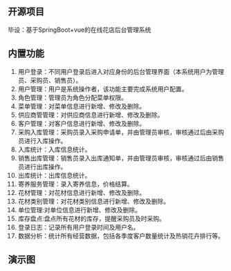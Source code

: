 ## 开源项目
毕设：基于SpringBoot+vue的在线花店后台管理系统

## 内置功能
1. 用户登录：不同用户登录后进入对应身份的后台管理界面（本系统用户为管理员、采购员、销售员）。
2. 用户管理：用户是系统操作者，该功能主要完成系统用户配置。
3. 角色管理：管理员为角色分配菜单权限。
4. 菜单管理：对菜单信息进行新增、修改及删除。
5. 供应商管管理：对供应商信息进行新增、修改及删除。
6. 客户管理：对客户信息进行新增、修改及删除。
7. 采购入库管理：采购员录入采购申请单，并由管理员审核，审核通过后由采购员进行入库操作。
8. 入库统计：入库信息统计。
9. 销售出库管理：销售员录入出库通知单，并由管理员审核，审核通过后由销售员进行出库操作。
10. 出库统计：出库信息统计。
11. 寄养服务管理：录入寄养信息，价格结算。
12. 花材管理：对花材信息进行新增、修改及删除。
13. 花材类别管理：对花材类别信息进行新增、修改及删除。
14. 单位管理:对单位信息进行新增、修改及删除。
15. 库存盘点:盘点所有花材的库存，提醒采购员及时采购。
16. 登录日志：记录所有用户登录时间及用户名。
17. 数据分析：统计所有经营数据，包括各季度客户数量统计及热销花卉排行等。

## 演示图

